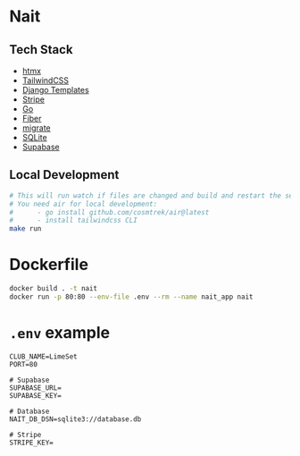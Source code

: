 # Nait

## Tech Stack
- [htmx](https://htmx.org)
- [TailwindCSS](https://tailwindcss.com)
- [Django Templates](https://docs.djangoproject.com/en/4.2/topics/templates)
- [Stripe](https://stripe.com/docs/api)
- [Go](https://go.dev)
- [Fiber](https://docs.gofiber.io)
- [migrate](https://github.com/golang-migrate/migrate)
- [SQLite](https://www.sqlite.org/index.html)
- [Supabase](https://supabase.com)

## Local Development

```bash
# This will run watch if files are changed and build and restart the server
# You need air for local development:
#      - go install github.com/cosmtrek/air@latest
#      - install tailwindcss CLI
make run
```

# Dockerfile
```bash
docker build . -t nait
docker run -p 80:80 --env-file .env --rm --name nait_app nait
```

# `.env` example

```.env
CLUB_NAME=LimeSet
PORT=80

# Supabase
SUPABASE_URL=
SUPABASE_KEY=

# Database
NAIT_DB_DSN=sqlite3://database.db

# Stripe
STRIPE_KEY=
```